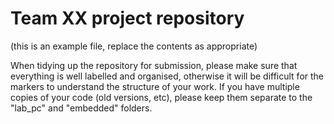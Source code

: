 # Team XX project repository

(this is an example file, replace the contents as appropriate)

When tidying up the repository for submission, please make sure that everything is well labelled and organised, otherwise it will be difficult for the markers to understand the structure of your work. If you have multiple copies of your code (old versions, etc), please keep them separate to the "lab_pc" and "embedded" folders.
